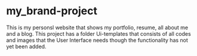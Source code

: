 # my_brand-project
This is my personsl website that shows my portfolio, resume, all about me and a blog.
This project has a folder Ui-templates that consists of all codes and images that the User Interface needs though the functionality has not yet been added.
